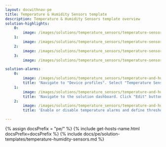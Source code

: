 ```yaml
---
layout: docwithnav-pe
title: Temperature & Humidity Sensors template
description: Temperature & Humidity Sensors template overview
solution-highlights:
    0:
        image: /images/solutions/temperature_sensors/temperature-sensors-1.png
    1:
        image: /images/solutions/temperature_sensors/temperature-sensors-2.png
    2:
        image: /images/solutions/temperature_sensors/temperature-sensors-3.png
    3:
        image: /images/solutions/temperature_sensors/temperature-sensors-4.png

solution-alarms:
    0:
        image: /images/solutions/temperature_sensors/temperature-and-humidity-alarm-rules-src.png
        title: 'Navigate to "Device profiles". Select "Temperature Sensor" profile. Open "Alarm rules" tab.'
    1:
        image: /images/solutions/temperature_sensors/temperature-and-humidity-edit-device-btn-src.png
        title: 'Navigate to the solution dashboard. Click "Edit" button in the corresponding sensor row.'
    2:
        image: /images/solutions/temperature_sensors/temperature-and-humidity-edit-device-src.png
        title: 'Enable or disable temperature alarms and define thresholds.'

---
```


{% assign docsPrefix = "pe/" %}
{% include get-hosts-name.html docsPrefix=docsPrefix %}
{% include docs/pe/solution-templates/temperature-humidity-sensors.md %}